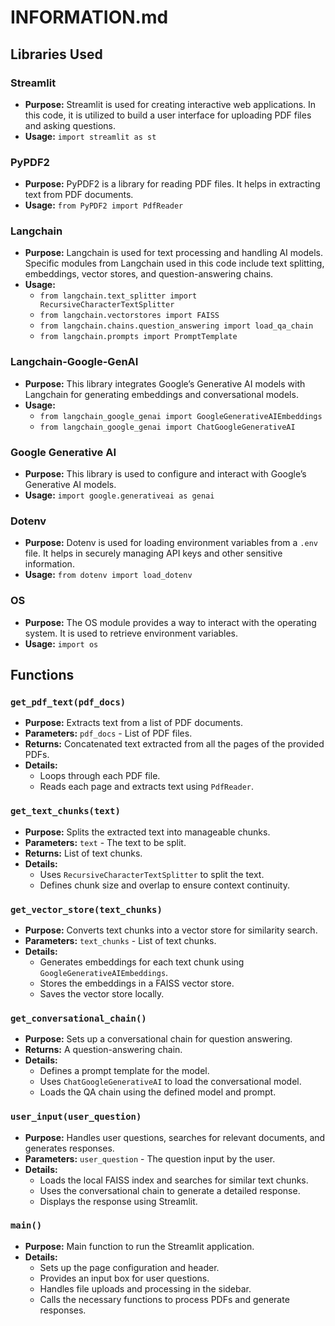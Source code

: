 
# INFORMATION.md

## Libraries Used

### Streamlit
- **Purpose:** Streamlit is used for creating interactive web applications. In this code, it is utilized to build a user interface for uploading PDF files and asking questions.
- **Usage:** `import streamlit as st`

### PyPDF2
- **Purpose:** PyPDF2 is a library for reading PDF files. It helps in extracting text from PDF documents.
- **Usage:** `from PyPDF2 import PdfReader`

### Langchain
- **Purpose:** Langchain is used for text processing and handling AI models. Specific modules from Langchain used in this code include text splitting, embeddings, vector stores, and question-answering chains.
- **Usage:**
  - `from langchain.text_splitter import RecursiveCharacterTextSplitter`
  - `from langchain.vectorstores import FAISS`
  - `from langchain.chains.question_answering import load_qa_chain`
  - `from langchain.prompts import PromptTemplate`

### Langchain-Google-GenAI
- **Purpose:** This library integrates Google’s Generative AI models with Langchain for generating embeddings and conversational models.
- **Usage:**
  - `from langchain_google_genai import GoogleGenerativeAIEmbeddings`
  - `from langchain_google_genai import ChatGoogleGenerativeAI`

### Google Generative AI
- **Purpose:** This library is used to configure and interact with Google’s Generative AI models.
- **Usage:** `import google.generativeai as genai`

### Dotenv
- **Purpose:** Dotenv is used for loading environment variables from a `.env` file. It helps in securely managing API keys and other sensitive information.
- **Usage:** `from dotenv import load_dotenv`

### OS
- **Purpose:** The OS module provides a way to interact with the operating system. It is used to retrieve environment variables.
- **Usage:** `import os`

## Functions

### `get_pdf_text(pdf_docs)`
- **Purpose:** Extracts text from a list of PDF documents.
- **Parameters:** `pdf_docs` - List of PDF files.
- **Returns:** Concatenated text extracted from all the pages of the provided PDFs.
- **Details:**
  - Loops through each PDF file.
  - Reads each page and extracts text using `PdfReader`.

### `get_text_chunks(text)`
- **Purpose:** Splits the extracted text into manageable chunks.
- **Parameters:** `text` - The text to be split.
- **Returns:** List of text chunks.
- **Details:**
  - Uses `RecursiveCharacterTextSplitter` to split the text.
  - Defines chunk size and overlap to ensure context continuity.

### `get_vector_store(text_chunks)`
- **Purpose:** Converts text chunks into a vector store for similarity search.
- **Parameters:** `text_chunks` - List of text chunks.
- **Details:**
  - Generates embeddings for each text chunk using `GoogleGenerativeAIEmbeddings`.
  - Stores the embeddings in a FAISS vector store.
  - Saves the vector store locally.

### `get_conversational_chain()`
- **Purpose:** Sets up a conversational chain for question answering.
- **Returns:** A question-answering chain.
- **Details:**
  - Defines a prompt template for the model.
  - Uses `ChatGoogleGenerativeAI` to load the conversational model.
  - Loads the QA chain using the defined model and prompt.

### `user_input(user_question)`
- **Purpose:** Handles user questions, searches for relevant documents, and generates responses.
- **Parameters:** `user_question` - The question input by the user.
- **Details:**
  - Loads the local FAISS index and searches for similar text chunks.
  - Uses the conversational chain to generate a detailed response.
  - Displays the response using Streamlit.

### `main()`
- **Purpose:** Main function to run the Streamlit application.
- **Details:**
  - Sets up the page configuration and header.
  - Provides an input box for user questions.
  - Handles file uploads and processing in the sidebar.
  - Calls the necessary functions to process PDFs and generate responses.
